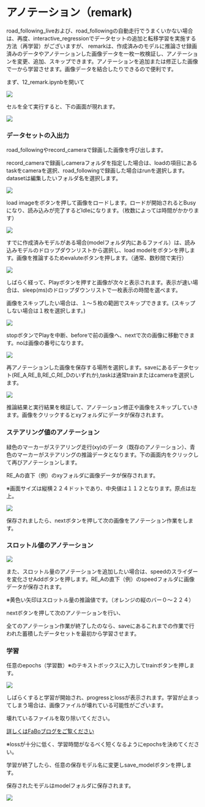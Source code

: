 # アノテーション（remark)

road_following_liveおよび、road_followingの自動走行でうまくいかない場合は、再度、interactive_regressionでデータセットの追加と転移学習を実施する方法（再学習）がございますが、
remarkは、作成済みのモデルに推論させ録画済みのデータやアノテーションした画像データを一枚一枚検証し、アノテーションを変更、追加、スキップできます。アノテーションを追加または修正した画像で一から学習させます。画像データを結合したりできるので便利です。

まず、12_remark.ipynbを開いて

![](./img/reanotation/reanotation_001.png)

セルを全て実行すると、下の画面が現れます。

![](./img/reanotation/reanotation_002.png)

### データセットの入出力

road_followingやrecord_cameraで録画した画像を呼び出します。

record_cameraで録画しcameraフォルダを指定した場合は、loadの項目にあるtaskをcameraを選択、road_followingで録画した場合はrunを選択します。datasetは編集したいフォルダ名を選択します。

![](./img/reanotation/reanotation_002b.png)

load imageをボタンを押して画像をロードします。ロードが開始されるとBusyになり、読み込みが完了するどIdleになります。（枚数によっては時間がかかります）

![](./img/reanotation/reanotation_004.png)

すでに作成済みモデルがある場合(modelフォルダ内にあるファイル）は、読み込みモデルのドロップダウンリストから選択し、load modelをボタンを押します。画像を推論するためevaluteボタンを押します。（通常、数秒間で実行）

![](./img/reanotation/reanotation_005.png)

しばらく経って、Playボタンを押すと画像が次々と表示されます。表示が速い場合は、sleep(ms)のドロップダウンリストで一枚表示の時間を選べます。

画像をスキップしたい場合は、１〜５枚の範囲でスキップできます。(スキップしない場合は１枚を選択します。)

![](./img/reanotation/reanotation_008.png)

stopボタンでPlayを中断、beforeで前の画像へ、nextで次の画像に移動できます。noは画像の番号になります。

![](./img/reanotation/reanotation_009.png)

再アノテーションした画像を保存する場所を選択します。saveにあるデータセット(RE_A,RE_B,RE_C,RE_Dのいずれか),taskは通常trainまたはcameraを選択します。

![](./img/reanotation/reanotation_010.png)

推論結果と実行結果を検証して、アノテーション修正や画像をスキップしていきます。画像をクリックするとxyフォルダにデータが保存されます。

### ステアリング値のアノテーション

緑色のマーカーがステアリング走行(xy)のデータ（既存のアノテーション）、青色のマーカーがステアリングの推論データとなります。下の画面内をクリックして再びアノテーションします。

RE_Aの直下（例）のxyフォルダに画像データが保存されます。

※画面サイズは縦横２２４ドットであり、中央値は１１２となります。原点は左上。

![](./img/reanotation/reanotation_011.png)

保存されましたら、nextボタンを押して次の画像をアノテーション作業をします。

### スロットル値のアノテーション

![](./img/reanotation/reanotation_006.png)

また、スロットル量のアノテーションを追加したい場合は、speedのスライダーを変化させAddボタンを押します。RE_Aの直下（例）のspeedフォルダに画像データが保存されます。

※黄色い矢印はスロットル量の推論値です。（オレンジの縦のバー０〜２２４）

nextボタンを押して次のアノテーションを行い、

全てのアノテーション作業が終了したのなら、saveにあるこれまでの作業で行われた蓄積したデータセットを最初から学習させます。

### 学習

任意のepochs（学習数）※のテキストボックスに入力してtrainボタンを押します。

![](./img/reanotation/reanotation_012.png)

しばらくすると学習が開始され、progressとlossが表示されます。学習が止まってしまう場合は、画像ファイルが壊れている可能性がございます。

壊れているファイルを取り除いてください。

[詳しくはFaBoブログをご覧ください](https://www.fabo.io/2022/07/jetbot-jetracer.html "詳しくはブログをご覧ください。")

※lossが十分に低く、学習時間がなるべく短くなるようにepochsを決めてください。

学習が終了したら、任意の保存モデル名に変更しsave_modelボタンを押します。

保存されたモデルはmodelフォルダに保存されます。

![](./img/reanotation/reanotation_013.png)
